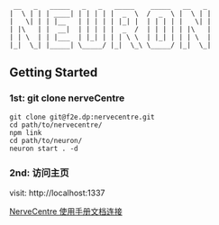	 __   _   _____   _   _   _____    _____   __   _  
	|  \ | | | ____| | | | | |  _  \  /  _  \ |  \ | | 
	|   \| | | |__   | | | | | |_| |  | | | | |   \| | 
	| |\   | |  __|  | | | | |  _  /  | | | | | |\   | 
	| | \  | | |___  | |_| | | | \ \  | |_| | | | \  | 
	|_|  \_| |_____| \_____/ |_|  \_\ \_____/ |_|  \_|

## Getting Started

### 1st: git clone nerveCentre

	git clone git@f2e.dp:nervecentre.git
	cd path/to/nervecentre/
	npm link
	cd path/to/neuron/
	neuron start . -d

### 2nd: 访问主页

visit: http://localhost:1337






[NerveCentre 使用手册文档连接](https://docs.google.com/a/dianping.com/document/d/1BGAwakGRIgp06RkyASa5f0MZx9VBJlpY-pvQc8XA3y4/edit)